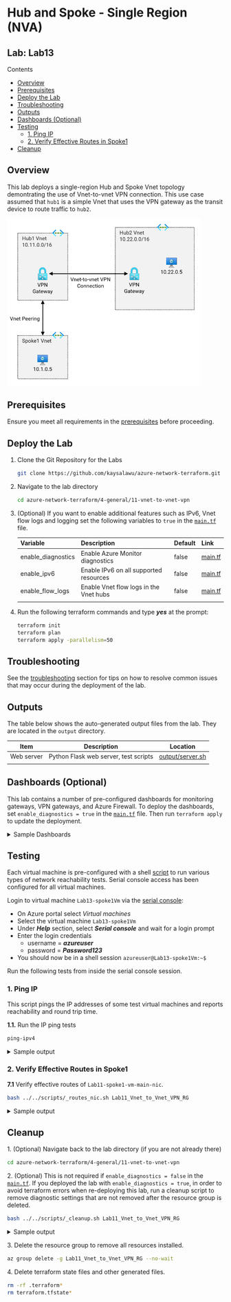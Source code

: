 # Hub and Spoke - Single Region (NVA) <!-- omit from toc -->

## Lab: Lab13 <!-- omit from toc -->

Contents

- [Overview](#overview)
- [Prerequisites](#prerequisites)
- [Deploy the Lab](#deploy-the-lab)
- [Troubleshooting](#troubleshooting)
- [Outputs](#outputs)
- [Dashboards (Optional)](#dashboards-optional)
- [Testing](#testing)
  - [1. Ping IP](#1-ping-ip)
  - [2. Verify Effective Routes in Spoke1](#2-verify-effective-routes-in-spoke1)
- [Cleanup](#cleanup)

## Overview

This lab deploys a single-region Hub and Spoke Vnet topology demontrating the use of Vnet-to-vnet VPN connection. This use case assumed that `hub1` is a simple Vnet that uses the VPN gateway as the transit device to route traffic to `hub2`.

<img src="./images/architecture.png" alt="Hub and Spoke (Single region)" width="450">

## Prerequisites

Ensure you meet all requirements in the [prerequisites](../../prerequisites/README.md) before proceeding.

## Deploy the Lab

1. Clone the Git Repository for the Labs

   ```sh
   git clone https://github.com/kaysalawu/azure-network-terraform.git
   ```

2. Navigate to the lab directory

   ```sh
   cd azure-network-terraform/4-general/11-vnet-to-vnet-vpn
   ```
3. (Optional) If you want to enable additional features such as IPv6, Vnet flow logs and logging set the following variables to `true` in the [`main.tf`](./02-main.tf) file.

   | Variable | Description | Default | Link |
   |----------|-------------|---------|------|
   | enable_diagnostics | Enable Azure Monitor diagnostics | false | [main.tf](./02-main.tf#L9) |
   | enable_ipv6 | Enable IPv6 on all supported resources | false | [main.tf](./02-main.tf#L10) |
   | enable_flow_logs | Enable Vnet flow logs in the Vnet hubs | false | [main.tf](./02-main.tf#L11) |
   ||||

4. Run the following terraform commands and type ***yes*** at the prompt:

   ```sh
   terraform init
   terraform plan
   terraform apply -parallelism=50
   ```

## Troubleshooting

See the [troubleshooting](../../troubleshooting/README.md) section for tips on how to resolve common issues that may occur during the deployment of the lab.

## Outputs

The table below shows the auto-generated output files from the lab. They are located in the `output` directory.

| Item    | Description  | Location |
|--------|--------|--------|
| Web server | Python Flask web server, test scripts | [output/server.sh](./output/server.sh) |
||||

## Dashboards (Optional)

This lab contains a number of pre-configured dashboards for monitoring gateways, VPN gateways, and Azure Firewall. To deploy the dashboards, set `enable_diagnostics = true` in the [`main.tf`](./02-main.tf) file. Then run `terraform apply` to update the deployment.

<details>

<summary>Sample Dashboards</summary>

To view the dashboards, follow the steps below:

1. From the Azure portal menu, select **Dashboard hub**.

2. Under **Browse**, select **Shared dashboards**.

3. Select the dashboard you want to view.

4. Click on a dashboard under **Go to dashboard** column.

   Sample dashboard for VPN gateway in ***hub1***.

    <img src="../../images/demos/hub-and-spoke/Lab13-hub1-vpngw-db.png" alt="Go to dashboard" width="900">

</details>
<p>

## Testing

Each virtual machine is pre-configured with a shell [script](../../scripts/server.sh) to run various types of network reachability tests. Serial console access has been configured for all virtual machines.

Login to virtual machine `Lab13-spoke1Vm` via the [serial console](https://learn.microsoft.com/en-us/troubleshoot/azure/virtual-machines/serial-console-overview#access-serial-console-for-virtual-machines-via-azure-portal):

- On Azure portal select *Virtual machines*
- Select the virtual machine `Lab13-spoke1Vm`
- Under ***Help*** section, select ***Serial console*** and wait for a login prompt
- Enter the login credentials
  - username = ***azureuser***
  - password = ***Password123***
- You should now be in a shell session `azureuser@Lab13-spoke1Vm:~$`

</details>
<p>

Run the following tests from inside the serial console session.

### 1. Ping IP

This script pings the IP addresses of some test virtual machines and reports reachability and round trip time.

**1.1.** Run the IP ping tests

```sh
ping-ipv4
```

<details>

<summary>Sample output</summary>

```sh
azureuser@spoke1Vm:~$ ping-ipv4

 ping ipv4 ...

hub1    - 10.11.0.5 -OK 1.590 ms
spoke1  - 10.1.0.5 -OK 0.058 ms
hub2    - 10.22.0.5 -OK 4.425 ms
internet - icanhazip.com -NA
```

</details>
<p>

### 2. Verify Effective Routes in Spoke1

 **7.1** Verify effective routes of `Lab11-spoke1-vm-main-nic`.

```bash
bash ../../scripts/_routes_nic.sh Lab11_Vnet_to_Vnet_VPN_RG
```

<details>

<summary>Sample output</summary>

```bash
Resource group: Lab11_Vnet_to_Vnet_VPN_RG

Available NICs:
1. Lab11-hub1-vm-main-nic
2. Lab11-hub2-vm-main-nic
3. Lab11-spoke1-vm-main-nic

Select NIC to view effective routes (enter the number)

Selection: 3

Effective routes for Lab11-spoke1-vm-main-nic

Source                 Prefix        State    NextHopType            NextHopIP
---------------------  ------------  -------  ---------------------  -----------
Default                10.1.0.0/16   Active   VnetLocal
Default                10.11.0.0/16  Active   VNetPeering
VirtualNetworkGateway  10.22.0.0/16  Active   VirtualNetworkGateway  10.11.16.6
VirtualNetworkGateway  10.22.0.0/16  Active   VirtualNetworkGateway  10.11.16.7
Default                0.0.0.0/0     Active   Internet
```

The virtual network gateway is the next hop for `hub2` IP range `10.22.0.0/16`.

</details>
<p>

## Cleanup

1\. (Optional) Navigate back to the lab directory (if you are not already there)

```sh
cd azure-network-terraform/4-general/11-vnet-to-vnet-vpn
```

2\. (Optional) This is not required if `enable_diagnostics = false` in the [`main.tf`](./02-main.tf). If you deployed the lab with `enable_diagnostics = true`, in order to avoid terraform errors when re-deploying this lab, run a cleanup script to remove diagnostic settings that are not removed after the resource group is deleted.

```sh
bash ../../scripts/_cleanup.sh Lab11_Vnet_to_Vnet_VPN_RG
```

<details>

<summary>Sample output</summary>

```sh
11-vnet-to-vnet-vpn$ bash ../../scripts/_cleanup.sh Lab11_Vnet_to_Vnet_VPN_RG

Resource group: Lab11_Vnet_to_Vnet_VPN_RG

⏳ Checking for diagnostic settings on resources in Lab11_Vnet_to_Vnet_VPN_RG ...
➜  Checking firewall ...
➜  Checking vnet gateway ...
➜  Checking vpn gateway ...
➜  Checking er gateway ...
➜  Checking app gateway ...
➜  Checking NVA vm extensions ...
⏳ Checking for azure policies in Lab11_Vnet_to_Vnet_VPN_RG ...
➜  Checking express route private peerings ...
Done!
```

</details>
<p>

3\. Delete the resource group to remove all resources installed.

```sh
az group delete -g Lab11_Vnet_to_Vnet_VPN_RG --no-wait
```

4\. Delete terraform state files and other generated files.

```sh
rm -rf .terraform*
rm terraform.tfstate*
```
